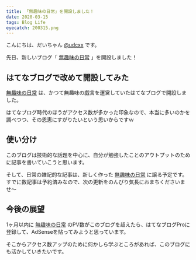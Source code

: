 ```yaml
---
title: 「無趣味の日常」を開設しました！
date: 2020-03-15
tags: Blog Life
eyecatch: 200315.png
---
```


こんにちは、だいちゃん [@udcxx](https://twitter.com/udc_xx) です。

先日、新しいブログ「 [無趣味の日常](https://udcxx.hateblo.jp/) 」を開設しました！

## はてなブログで改めて開設してみた

[無趣味の日常](https://udcxx.hateblo.jp/) は、かつて無趣味の戯言を運営していたはてなブログで開設しました。

はてなブログ時代のほうがアクセス数が多かった印象なので、本当に多いのかを調べつつ、その恩恵にすがりたいという思いからですｗ

## 使い分け

このブログは技術的な話題を中心に、自分が勉強したことのアウトプットのために記事を書いていこうと思います。

そして、日常の雑記的な記事は、新しく作った [無趣味の日常](https://udcxx.hateblo.jp/) に譲る予定です。すでに数記事は予約済みなので、次の更新をのんびり気長におまちくださいませ〜

## 今後の展望

1ヶ月以内に [無趣味の日常](https://udcxx.hateblo.jp/) のPV数がこのブログを超えたら、はてなブログProに登録して、AdSenseを貼ってみようと思っています。

そこからアクセス数アップのために何かしら学ぶところがあれば、このブログにも活かしていきたいです。